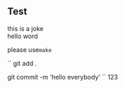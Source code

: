 ## Test
this is a joke<br>
hello word

please use``make``

``
git add .

git commit -m 'hello everybody'
``
123

